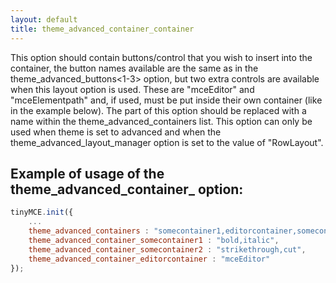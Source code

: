 ```yaml
---
layout: default
title: theme_advanced_container_container
---
```


This option should contain buttons/control that you wish to insert into the container, the button names available are the same as in the theme_advanced_buttons<1-3> option, but two extra controls are available when this layout option is used. These are "mceEditor" and "mceElementpath" and, if used, must be put inside their own container (like in the example below). The <container> part of this option should be replaced with a name within the theme_advanced_containers list. This option can only be used when theme is set to advanced and when the theme_advanced_layout_manager option is set to the value of "RowLayout".

## Example of usage of the theme_advanced_container_<container> option:

```js
tinyMCE.init({
	...
	theme_advanced_containers : "somecontainer1,editorcontainer,somecontainer2",
	theme_advanced_container_somecontainer1 : "bold,italic",
	theme_advanced_container_somecontainer2 : "strikethrough,cut",
	theme_advanced_container_editorcontainer : "mceEditor"
});
```
